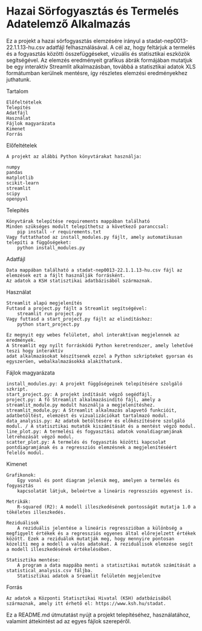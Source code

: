 # Hazai Sörfogyasztás és Termelés Adatelemző Alkalmazás

Ez a projekt a hazai sörfogyasztás elemzésére irányul a stadat-nep0013-22.1.1.13-hu.csv adatfájl felhasználásával. A cél az, hogy feltárjuk a termelés és a fogyasztás közötti összefüggéseket, vizuális és statisztikai eszközök segítségével. Az elemzés eredményeit grafikus ábrák formájában mutatjuk be egy interaktív Streamlit alkalmazásban, továbbá a statisztikai adatok XLS formátumban kerülnek mentésre, így részletes elemzési eredményekhez juthatunk.

Tartalom

    Előfeltételek
    Telepítés
    Adatfájl
    Használat
    Fájlok magyarázata
    Kimenet
    Forrás

Előfeltételek

    A projekt az alábbi Python könyvtárakat használja:

    numpy
    pandas
    matplotlib
    scikit-learn
    streamlit 
    scipy
    openpyxl

Telepítés

    Könyvtárak telepítése requirements mappában található
    Minden szükséges modult telepíthetsz a következő paranccsal:
        pip install -r requirements.txt
    Vagy futtathatod az install_modules.py fájlt, amely automatikusan telepíti a függőségeket:
        python install_modules.py


Adatfájl 

    Data mappában található a stadat-nep0013-22.1.1.13-hu.csv fájl az elemzések ezt a fájlt használják forrásként. 
    Az adatok a KSH statisztikai adatbázisából származnak.

Használat

    Streamlit alapú megjelenítés
    Futtasd a project.py fájlt a Streamlit segítségével: 
        streamlit run project.py 
    Vagy futtasd a start_project.py fájlt az elindításhoz:
        python start_project.py
 
    Ez megnyit egy webes felületet, ahol interaktívan megjelennek az eredmények.
    A Streamlit egy nyílt forráskódú Python keretrendszer, amely lehetővé teszi hogy interaktív 
    adat alkalmazásokat készítsenek ezzel a Python szkripteket gyorsan és egyszerűen, webalkalmazásokká alakíthatunk.

Fájlok magyarázata

    install_modules.py: A projekt függőségeinek telepítésére szolgáló szkript.
    start_project.py: A projekt indítását végző segédfájl.
    project.py: A fő Streamlit alkalmazásindító fájl, amely a streamlit_module.py modult használja a megjelenítéshez.
    streamlit_module.py: A Streamlit alkalmazás alapvető funkcióit, adatbetöltést, elemzést és vizualizációkat tartalmazó modul.
    data_analysis.py: Az adatok betöltésére és előkészítésére szolgáló modul. / A statisztikai mutatók kiszámítását és a mentést végző modul.
    line_plot.py: A termelési és fogyasztási adatok vonaldiagramjának létrehozását végző modul.
    scatter_plot.py: A termelés és fogyasztás közötti kapcsolat pontdiagramjának és a regressziós elemzésnek a megjelenítéséért felelős modul.

Kimenet

    Grafikonok:
        Egy vonal és pont diagram jelenik meg, amelyen a termelés és fogyasztás 
        kapcsolatát látjuk, beleértve a lineáris regressziós egyenest is.
        
    Metrikák:
        R-squared (R2): A modell illeszkedésének pontosságát mutatja 1.0 a tökéletes illeszkedés.

    Reziduálisok
        A reziduális jelentése a lineáris regresszióban a különbség a megfigyelt értékek és a regressziós egyenes által előrejelzett értékek között. Ezek a reziduálok mutatják meg, hogy mennyire pontosan közelíti meg a modell a valós adatokat. A reziduálisok elemzése segít a modell illeszkedésének értékelésében.

    Statisztika mentése:
        A program a data mappába menti a statisztikai mutatók számítását a statistical_analysis.csv fáljba.
        Statisztikai adatok a Sreamlit felületén megjelenítve

    

Forrás

    Az adatok a Központi Statisztikai Hivatal (KSH) adatbázisából származnak, amely itt érhető el: https://www.ksh.hu/stadat.

Ez a README.md útmutatást nyújt a projekt telepítéséhez, használatához, valamint áttekintést ad az egyes fájlok szerepéről.

